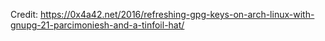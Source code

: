 Credit:
    https://0x4a42.net/2016/refreshing-gpg-keys-on-arch-linux-with-gnupg-21-parcimoniesh-and-a-tinfoil-hat/
